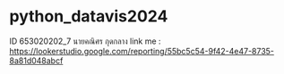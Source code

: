 # python_datavis2024
ID 653020202_7 นายคณิศร กุดกลาง
link me : https://lookerstudio.google.com/reporting/55bc5c54-9f42-4e47-8735-8a81d048abcf
